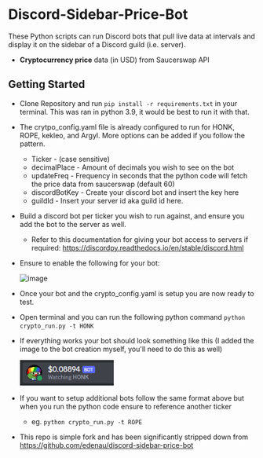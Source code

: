 # Discord-Sidebar-Price-Bot
These Python scripts can run Discord bots that pull live data at intervals and display it on the sidebar of a Discord guild (i.e. server).
- **Cryptocurrency price** data (in USD) from Saucerswap API
## Getting Started
- Clone Repository and run `pip install -r requirements.txt` in your terminal. This was ran in python 3.9, it would be best to run it with that.
- The crytpo_config.yaml file is already configured to run for HONK, ROPE, kekleo, and Argyl. More options can be added if you follow the pattern.
  - Ticker - (case sensitive)
  - decimalPlace - Amount of decimals you wish to see on the bot
  - updateFreq - Frequency in seconds that the python code will fetch the price data from saucerswap (default 60)
  - discordBotKey - Create your discord bot and insert the key here
  - guildId - Insert your server id aka guild id here.
- Build a discord bot per ticker you wish to run against, and ensure you add the bot to the server as well.
  - Refer to this documentation for giving your bot access to servers if required: https://discordpy.readthedocs.io/en/stable/discord.html
- Ensure to enable the following for your bot:

  ![image](https://user-images.githubusercontent.com/102450381/226242081-27ce3159-71f2-410a-bf83-6f02a9fa7b85.png)
  
- Once your bot and the crypto_config.yaml is setup you are now ready to test.
- Open terminal and you can run the following python command `python crypto_run.py -t HONK`
- If everything works your bot should look something like this (I added the image to the bot creation myself, you'll need to do this as well) 

  ![img.png](img.png)

- If you want to setup additional bots follow the same format above but when you run the python code ensure to reference another ticker 
  - eg. `python crypto_run.py -t ROPE`



- This repo is simple fork and has been significantly stripped down from https://github.com/edenau/discord-sidebar-price-bot
